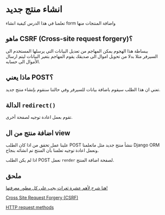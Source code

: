 # انشاء منتج جديد

تعلمنا في هذا الدرس كيفية انشاء form واضافة المنتجات منها

## ماهو CSRF (Cross-site request forgery)؟

ببساطة هذا الهجوم يمكن المهاجم من تعديل البيانات التي يرسلها المستخدم الى السيرفر مثلا بدلا من تحويل اموال الى صديقك يقوم المهاجم بتغير البيانات ليتم ارسال الأموال الى حسابه.

## ماذا يعني POST؟

تعني ان هذا الطلب سيقوم باضافة بيانات للسيرفر وفي حالتنا سنقوم بإنشاء منتج جديد.

## الدالة `redirect()`

تقوم بعمل اعادة توجيه لصفحة أخرى.

## اضافة منتج من ال view

علينا عمل تحقق من اذا كان الطلب POST ننشأ منتج جديد مثل ماتعلمنا Django ORM ونعمل اعادة توجيه تعلمنا بأن المنتج تم انشائه بنجاح.

اذا لم يكن الطلب POST نعمل `render` لصفحة اضافة المنتج.

## ملحق

[هنا شرح لأهم عشرة ثغرات يجب على كل مطور معرفتها!](https://www.youtube.com/watch?v=rWHvp7rUka8&list=PLyqga7AXMtPPuibxp1N0TdyDrKwP9H_jD)

[Cross Site Request Forgery (CSRF)](https://owasp.org/www-community/attacks/csrf)

[HTTP request methods](https://developer.mozilla.org/en-US/docs/Web/HTTP/Methods)